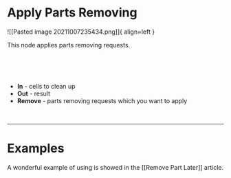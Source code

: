 # **Apply Parts Removing**

![[Pasted image 20211007235434.png]]{ align=left }

This node applies parts removing requests.  

<br /><br /><br />

- **In** - cells to clean up
- **Out** - result
- **Remove** - parts removing requests which you want to apply

<br />

--------

# Examples
A wonderful example of using is showed in the [[Remove Part Later]] article.